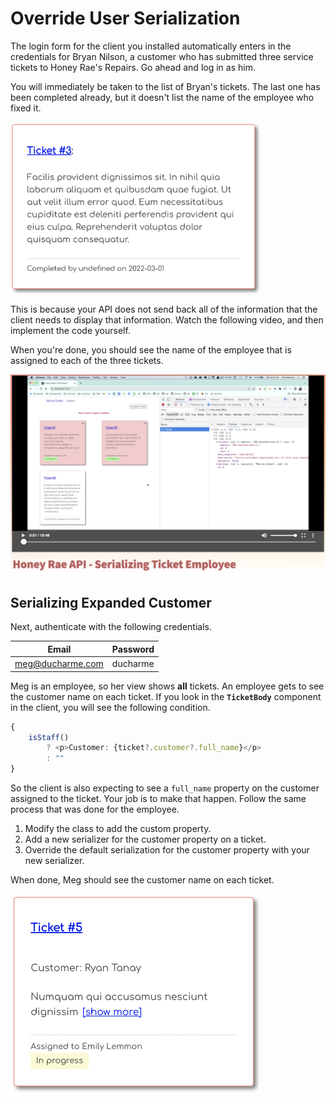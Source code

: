 # Override User Serialization

The login form for the client you installed automatically enters in the credentials for Bryan Nilson, a customer who has submitted three service tickets to Honey Rae's Repairs. Go ahead and log in as him.

You will immediately be taken to the list of Bryan's tickets. The last one has been completed already, but it doesn't list the name of the employee who fixed it.

<img src="./images/completed_ticket.png" width="400px" alt="Image of completed ticket, but undefined employee name" />

This is because your API does not send back all of the information that the client needs to display that information. Watch the following video, and then implement the code yourself.

When you're done, you should see the name of the employee that is assigned to each of the three tickets.

[![Honey Rae API - Serializing Ticket Employee Video](images/ticket_with_employee_video.png)](https://watch.screencastify.com/v/CJPF5fiVlqsZH8nxo892)

## Serializing Expanded Customer

Next, authenticate with the following credentials.

| Email | Password |
|--|--|
| meg@ducharme.com | ducharme |

Meg is an employee, so her view shows **all** tickets. An employee gets to see the customer name on each ticket. If you look in the **`TicketBody`** component in the client, you will see the following condition.

```js
{
    isStaff()
        ? <p>Customer: {ticket?.customer?.full_name}</p>
        : ""
}
```

So the client is also expecting to see a `full_name` property on the customer assigned to the ticket. Your job is to make that happen. Follow the same process that was done for the employee.

1. Modify the class to add the custom property.
2. Add a new serializer for the customer property on a ticket.
3. Override the default serialization for the customer property with your new serializer.

When done, Meg should see the customer name on each ticket.

<img src="./images/ticket_with_customer_name.png" width="400px" alt="Image of ticket with customer full name displayed" />

